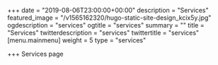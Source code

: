 +++
date = "2019-08-06T23:00:00+00:00"
description = "Services"
featured_image = "/v1565162320/hugo-static-site-design_kcix5y.jpg"
ogdescription = "services"
ogtitle = "services"
summary = ""
title = "Services"
twitterdescription = "services"
twittertitle = "services"
[menu.mainmenu]
weight = 5
type = "services"

+++
Services page